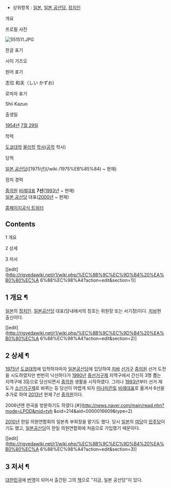   * 상위항목 : [일본](%EC%9D%BC%EB%B3%B8.md), [일본 공산당](%EC%9D%BC%EB%B3%B8%20%EA%B3%B5%EC%82%B0%EB%8B%B9.md), [정치인](%EC%A0%95%EC%B9%98%EC%9D%B8.md)  

개요

프로필 사진

![551511.JPG](http://z2.enha.kr/http://rigvedawiki.net/r1/pds/551511.JPG)

한글 표기

시이 가즈오

원어 표기

志位 和夫（しい かずお)

로마자 표기

Shii Kazuo

출생일

[1954년](1954%EB%85%84.md) [7월 29일](7%EC%9B%94%2029%EC%9D%BC.md)

학력

[도쿄대학](%EB%8F%84%EC%BF%84%EB%8C%80%ED%95%99.md)
[물리학](%EB%AC%BC%EB%A6%AC%ED%95%99.md)
[학사](%ED%95%99%EC%82%AC.md)([공학](%EA%B3%B5%ED%95%99.md) 학사)

당적

[일본 공산당](%EC%9D%BC%EB%B3%B8%20%EA%B3%B5%EC%82%B0%EB%8B%B9.md)([1975년](/wiki
/1975%EB%85%84) ~ 현재)

정치 경력

[중의원](%EC%A4%91%EC%9D%98%EC%9B%90.md)
[비례대표](%EB%B9%84%EB%A1%80%EB%8C%80%ED%91%9C.md)
**7선**([1993년](1993%EB%85%84.md) ~ 현재)  
[일본 공산당](%EC%9D%BC%EB%B3%B8%20%EA%B3%B5%EC%82%B0%EB%8B%B9.md)
대표([2000년](2000%EB%85%84.md) ~ 현재)

[홈페이지](http://www.shii.gr.jp/)[공식 트위터](https://twitter.com/shiikazuo)

  

## Contents

    

1 개요

2 상세

3 저서

[[edit](http://rigvedawiki.net/r1/wiki.php/%EC%8B%9C%EC%9D%B4%20%EA%B0%80%EC%A
6%88%EC%98%A4?action=edit&section=1)]

## 1 개요 ¶

[일본](%EC%9D%BC%EB%B3%B8.md)의 [정치인](%EC%A0%95%EC%B9%98%EC%9D%B8.md). [일본공산당](%EC%9D%BC%EB%B3%B8%20%EA%B3%B5%EC%82%B0%EB%8B%B9.md) 대표(당내에서의 칭호는 위원장
또는 서기장)이다. [치바](%EC%B9%98%EB%B0%94.md)현 출신이다.

[[edit](http://rigvedawiki.net/r1/wiki.php/%EC%8B%9C%EC%9D%B4%20%EA%B0%80%EC%A
6%88%EC%98%A4?action=edit&section=2)]

## 2 상세 ¶

[1975년](1975%EB%85%84.md)
[도쿄대학](%EB%8F%84%EC%BF%84%EB%8C%80%ED%95%99.md)에 입학하자마자 [일본공산당](%EC%9D%BC%EB%B3%B8%20%EA%B3%B5%EC%82%B0%EB%8B%B9.md)에 입당하여
[치바](%EC%B9%98%EB%B0%94.md) [선거구](%EC%84%A0%EA%B1%B0%EA%B5%AC.md)
[중의원](%EC%A4%91%EC%9D%98%EC%9B%90.md) 선거 도전을 시도하였지만 번번히 낙선하다가
[1990년](1990%EB%85%84.md)
[중선거구제](%EC%A4%91%EC%84%A0%EA%B1%B0%EA%B5%AC%EC%A0%9C.md) 지역구에서 간신히 3명 뽑는
지역구에 3등으로 당선되면서 [중의원](%EC%A4%91%EC%9D%98%EC%9B%90.md) 생활을 시작하였다. 그러나
[1993년](1993%EB%85%84.md)부터 선거 제도가
[소선거구제](%EC%86%8C%EC%84%A0%EA%B1%B0%EA%B5%AC%EC%A0%9C.md)로 바뀌는 등 당선이 어렵게 되자
[미나미칸토](%EB%AF%B8%EB%82%98%EB%AF%B8%EC%B9%B8%ED%86%A0.md)
[비례대표](%EB%B9%84%EB%A1%80%EB%8C%80%ED%91%9C.md)로 옮겨서 6선을 추가로 하여
[2013년](2013%EB%85%84.md) 현재 7선 [중의원](%EC%A4%91%EC%9D%98%EC%9B%90.md)이다.

  

2006년엔 한국을 방문하기도 하였다.[#](http://news.naver.com/main/read.nhn?mode=LPOD&mid=tvh
&oid=214&aid=0000016609&type=2)

  

[2010년](2010%EB%85%84.md) 한일 의원연합회의 일본측 부회장을 맡기도 했다. 당시
[일본](%EC%9D%BC%EB%B3%B8.md)의 [여당](%EC%97%AC%EB%8B%B9.md)이
[민주당](%EB%AF%BC%EC%A3%BC%EB%8B%B9%28%EC%9D%BC%EB%B3%B8%29.md)이기도 했고, [일본공산당](%EC%9D%BC%EB%B3%B8%20%EA%B3%B5%EC%82%B0%EB%8B%B9.md)이 한일 의원연합회에 처음으로
가입했기 때문이다.

[[edit](http://rigvedawiki.net/r1/wiki.php/%EC%8B%9C%EC%9D%B4%20%EA%B0%80%EC%A
6%88%EC%98%A4?action=edit&section=3)]

## 3 저서 ¶

[대한민국](%EB%8C%80%ED%95%9C%EB%AF%BC%EA%B5%AD.md)에
[번역](%EB%B2%88%EC%97%AD.md)이 되어서 출간된 그의 [책](%EC%B1%85.md)으로 "지금, 일본
공산당"이 있다.

